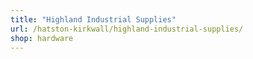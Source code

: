 ```yaml
---
title: "Highland Industrial Supplies"
url: /hatston-kirkwall/highland-industrial-supplies/
shop: hardware
---
```

